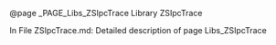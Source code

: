 @page _PAGE_Libs_ZSIpcTrace Library ZSIpcTrace

In File ZSIpcTrace.md: Detailed description of page Libs_ZSIpcTrace
